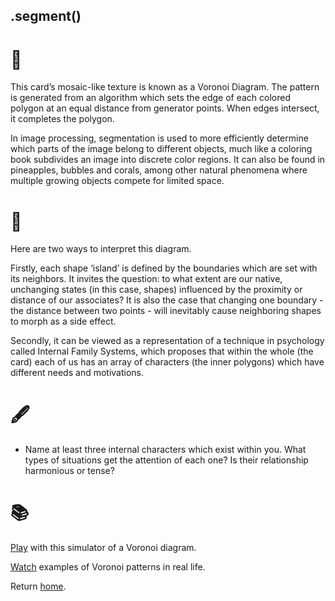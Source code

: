 ## .segment()

# 🔬

This card’s mosaic-like texture is known as a Voronoi Diagram. The pattern is generated from an algorithm which sets the edge of each colored polygon at an equal distance from generator points. When edges intersect, it completes the polygon. 

In image processing, segmentation is used to more efficiently determine which parts of the image belong to different objects, much like a coloring book subdivides an image into discrete color regions. It can also be found in pineapples, bubbles and corals, among other natural phenomena where multiple growing objects compete for limited space.

# 🧩

Here are two ways to interpret this diagram. 

Firstly, each shape ‘island’ is defined by the boundaries which are set with its neighbors. It invites the question: to what extent are our native, unchanging states (in this case, shapes) influenced by the proximity or distance of our associates? It is also the case that changing one boundary - the distance between two points - will inevitably cause neighboring shapes to morph as a side effect.

Secondly, it can be viewed as a representation of a technique in psychology called Internal Family Systems, which proposes that within the whole (the card) each of us has an array of characters (the inner polygons) which have different needs and motivations.

# 🖋️

- Name at least three internal characters which exist within you. What types of situations get the attention of each one? Is their relationship harmonious or tense?

# 📚

[Play](http://alexbeutel.com/webgl/voronoi.html) with this simulator of a Voronoi diagram.

[Watch](https://www.youtube.com/watch?v=pVIsLgAqXVI) examples of Voronoi patterns in real life.

Return [home](../index.md).
